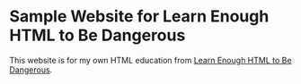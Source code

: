 # Sample Website for Learn Enough HTML to Be Dangerous

This website is for my own HTML education from [Learn Enough HTML to Be Dangerous](https://www.learnenough.com/html-tutorial).
